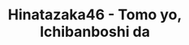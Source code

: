 ---
layout: videojs
title: Hinatazaka46 - Tomo yo, Ichibanboshi da
description: >+
    Translation by @sasori39883522
    Music & Arrangement : Taisuke Nakamura, TomoLow
    Director : Takuro Okubo
    Choreographer : Marie Mizuki, YUYU
    Producer : Moto Obama
    Production : P.I.C.S.
    Filming Cooperation : Ibaraki Prefectural Kashima Soccer Stadium
id: lsQoVMk9nVUV
lang: en
plink: https://hinatacampaign.github.io/tomo-yo-ichibanboshi-da.html
subtitles: 日向坂46友よ一番星だ.en.vtt
video_url: https://youtu.be/uV_Caa5Z_Bs
thumbnail: https://i.ytimg.com/vi/uV_Caa5Z_Bs/maxresdefault.jpg
---